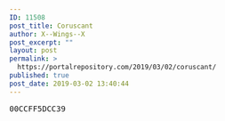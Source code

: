 ```yaml
---
ID: 11508
post_title: Coruscant
author: X--Wings--X
post_excerpt: ""
layout: post
permalink: >
  https://portalrepository.com/2019/03/02/coruscant/
published: true
post_date: 2019-03-02 13:40:44
---
```

<pre>00CCFF5DCC39</pre>